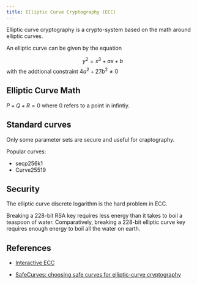 ```yaml
---
title: Elliptic Curve Cryptography (ECC)
---
```

Elliptic curve cryptography is a crypto-system based on the math around elliptic curves.


An elliptic curve can be given by the equation

$$y^2 = x^3 + ax + b$$
with the addtional constraint $4a^2 + 27b^2 \ne 0$


## Elliptic Curve Math
$P + Q + R = 0$ where $0$ refers to a point in infintiy.


## Standard curves
Only some parameter sets are secure and useful for craptography.

Popular curves:
* secp256k1
* Curve25519



## Security
The elliptic curve discrete logarithm is the hard problem in ECC. 


Breaking a 228-bit RSA key requires less energy than it takes to boil a teaspoon of water. Comparatively, breaking a 228-bit elliptic curve key requires enough energy to boil all the water on earth.



## References
* [Interactive ECC](https://cdn.rawgit.com/andreacorbellini/ecc/920b29a/interactive/reals-add.html)


* [SafeCurves: choosing safe curves for elliptic-curve cryptography](https://safecurves.cr.yp.to/)








